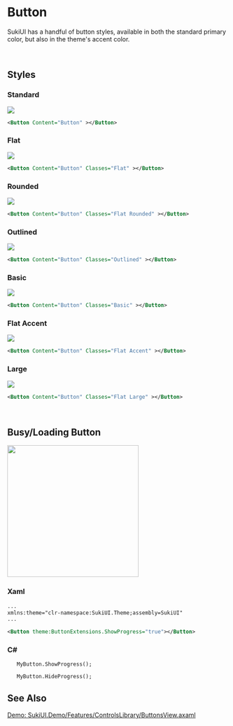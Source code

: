 # Button

SukiUI has a handful of button styles, available in both the standard primary color, but also in the theme's accent color.

<br/>

## Styles

### Standard

<img src="https://sleekshot.app/api/download/wWleWLZYWqR6" />

```xml
<Button Content="Button" ></Button>
```

### Flat

<img src="https://sleekshot.app/api/download/tYN4eE9SLoot" />

```xml
<Button Content="Button" Classes="Flat" ></Button>
```

### Rounded

<img src="https://sleekshot.app/api/download/zKfpsqmZzaHV" />

```xml
<Button Content="Button" Classes="Flat Rounded" ></Button>
```

### Outlined

<img src="https://sleekshot.app/api/download/uVA8CTxZ989L" />

```xml
<Button Content="Button" Classes="Outlined" ></Button>
```

### Basic

<img src="https://sleekshot.app/api/download/KTKtsjlVKsth" />

```xml
<Button Content="Button" Classes="Basic" ></Button>
```


### Flat Accent

<img src="https://sleekshot.app/api/download/vGFvTPZG1E8i" />

```xml
<Button Content="Button" Classes="Flat Accent" ></Button>
```

### Large

<img src="https://sleekshot.app/api/download/LiWhO4edwZi3" />

```xml
<Button Content="Button" Classes="Flat Large" ></Button>
```


<br/>

## Busy/Loading Button

<img src="/controls/inputs/button-busy.gif" height="300px" width="300px"/>

### Xaml

```xml
...
xmlns:theme="clr-namespace:SukiUI.Theme;assembly=SukiUI"
...

<Button theme:ButtonExtensions.ShowProgress="true"></Button>
```

### C#

```Csharp
   MyButton.ShowProgress();

   MyButton.HideProgress();
```


## See Also

[Demo: SukiUI.Demo/Features/ControlsLibrary/ButtonsView.axaml](https://github.com/kikipoulet/SukiUI/blob/main/SukiUI.Demo/Features/ControlsLibrary/ButtonsView.axaml)
